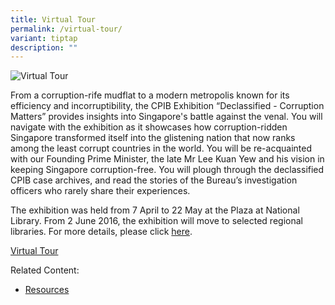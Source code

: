 ```yaml
---
title: Virtual Tour
permalink: /virtual-tour/
variant: tiptap
description: ""
---
```

<img src="/images/resource_virtual-tour1.jpg" alt="Virtual Tour">

From a corruption-rife mudflat to a modern metropolis known for its efficiency and incorruptibility, the CPIB Exhibition “Declassified - Corruption Matters” provides insights into Singapore's battle against the venal. You will navigate with the exhibition as it showcases how corruption-ridden Singapore transformed itself into the glistening nation that now ranks among the least corrupt countries in the world. You will be re-acquainted with our Founding Prime Minister, the late Mr Lee Kuan Yew and his vision in keeping Singapore corruption-free. You will plough through the declassified CPIB case archives, and read the stories of the Bureau’s investigation officers who rarely share their experiences.
 
The exhibition was held from 7 April to 22 May at the Plaza at National Library. From 2 June 2016, the exhibition will move to selected regional libraries. For more details, please click <a href="/press-room/events/cpib-exhibition-declassified-corruption-matters">here</a>.


<a href="https://www.cpib.gov.sg/sites/cpibv2/virtual-tour/index.php" target="_blank">Virtual Tour</a>


Related Content:

* [Resources](/about-corruption/prevention-and-education/resources/)
